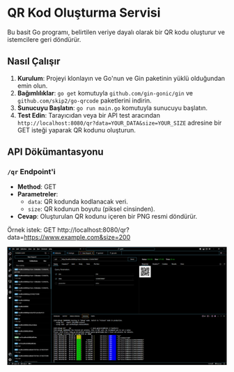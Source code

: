 # QR Kod Oluşturma Servisi

Bu basit Go programı, belirtilen veriye dayalı olarak bir QR kodu oluşturur ve istemcilere geri döndürür.

## Nasıl Çalışır

1. **Kurulum**: Projeyi klonlayın ve Go'nun ve Gin paketinin yüklü olduğundan emin olun.
2. **Bağımlılıklar**: `go get` komutuyla `github.com/gin-gonic/gin` ve `github.com/skip2/go-qrcode` paketlerini indirin.
3. **Sunucuyu Başlatın**: `go run main.go` komutuyla sunucuyu başlatın.
4. **Test Edin**: Tarayıcıdan veya bir API test aracından `http://localhost:8080/qr?data=YOUR_DATA&size=YOUR_SIZE` adresine bir GET isteği yaparak QR kodunu oluşturun.

## API Dökümantasyonu

### `/qr` Endpoint'i

- **Method**: GET
- **Parametreler**:
  - `data`: QR kodunda kodlanacak veri.
  - `size`: QR kodunun boyutu (piksel cinsinden).
- **Cevap**: Oluşturulan QR kodunu içeren bir PNG resmi döndürür.

Örnek istek:
GET http://localhost:8080/qr?data=https://www.example.com&size=200


![Açıklama](https://github.com/omerfdev/qrAPI/blob/main/qrAPI.png)
